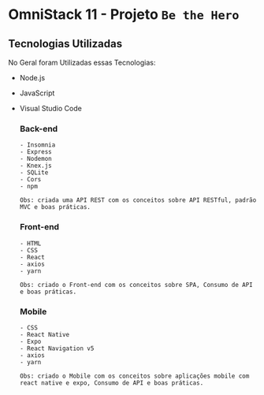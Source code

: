 # OmniStack 11 - Projeto `Be the Hero`

## Tecnologias Utilizadas

No Geral foram Utilizadas essas Tecnologias:

- Node.js
- JavaScript
- Visual Studio Code

  ### Back-end

      - Insomnia
      - Express
      - Nodemon
      - Knex.js
      - SQLite
      - Cors
      - npm

  `Obs: criada uma API REST com os conceitos sobre API RESTful, padrão MVC e boas práticas.`

  ### Front-end

      - HTML
      - CSS
      - React
      - axios
      - yarn

  `Obs: criado o Front-end com os conceitos sobre SPA, Consumo de API e boas práticas.`

  ### Mobile

      - CSS
      - React Native
      - Expo
      - React Navigation v5
      - axios
      - yarn

  `Obs: criado o Mobile com os conceitos sobre aplicações mobile com react native e expo, Consumo de API e boas práticas.`
